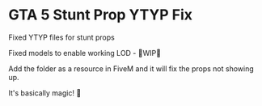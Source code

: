 # GTA 5 Stunt Prop YTYP Fix
 Fixed YTYP files for stunt props
 
 Fixed models to enable working LOD - 🚧WIP🚧
 
 Add the folder as a resource in FiveM and it will fix the props not showing up.
 
 It's basically magic! 🧙
